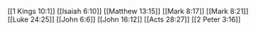 [[1 Kings 10:1]]
[[Isaiah 6:10]]
[[Matthew 13:15]]
[[Mark 8:17]]
[[Mark 8:21]]
[[Luke 24:25]]
[[John 6:6]]
[[John 16:12]]
[[Acts 28:27]]
[[2 Peter 3:16]]
